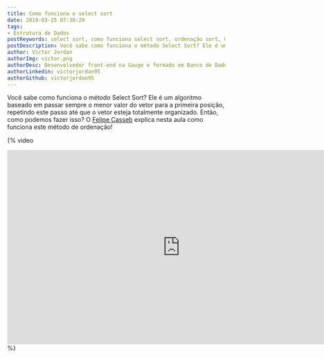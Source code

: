 ```yaml
---
title: Como funciona o select sort
date: 2019-03-25 07:30:29
tags:
- Estrutura de Dados
postKeywords: select sort, como funciona select sort, ordenação sort, metodo sort, sort, c, estrutura de dados
postDescription: Você sabe como funciona o método Select Sort? Ele é um algoritmo baseado em passar sempre o menor valor do vetor para a primeira posição, repetindo este passo até que o vetor esteja totalmente organizado. Então, como podemos fazer isso?
author: Victor Jordan
authorImg: victor.png
authorDesc: Desenvolvedor front-end na Gauge e formado em Banco de Dados pela Fatec, apaixonado por usabilidade, performance e UX!
authorLinkedin: victorjordan95
authorGithub: victorjordan95
---
```


Você sabe como funciona o método Select Sort? Ele é um algoritmo baseado em passar sempre o menor valor do vetor para a primeira posição, repetindo este passo até que o vetor esteja totalmente organizado. Então, como podemos fazer isso? O [Felipe Casseb](https://www.linkedin.com/in/felipe-soares-casseb-dos-santos-b98289aa/) explica nesta aula como funciona este método de ordenação! 

{% video 
<iframe width="798" height="449" src="https://www.youtube.com/embed/HolumnShg-U" frameborder="0" allow="accelerometer; autoplay; encrypted-media; gyroscope; picture-in-picture" allowfullscreen></iframe>
%}